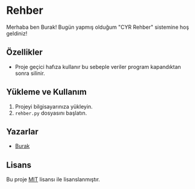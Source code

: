 # Rehber

Merhaba ben Burak! Bugün yapmış olduğum "CYR Rehber" sistemine hoş geldiniz!

## Özellikler

* Proje geçici hafıza kullanır bu sebeple veriler program kapandıktan sonra silinir.

## Yükleme ve Kullanım

1. Projeyi bilgisayarınıza yükleyin.
2. `rehber.py` dosyasını başlatın.

## Yazarlar

- [Burak](https://github.com/Cyrussw) 

## Lisans

Bu proje [MIT](https://opensource.org/licenses/MIT) lisansı ile lisanslanmıştır.
